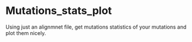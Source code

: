 # Mutations_stats_plot
Using just an alignmnet file, get mutations statistics of your mutations and plot them nicely.
